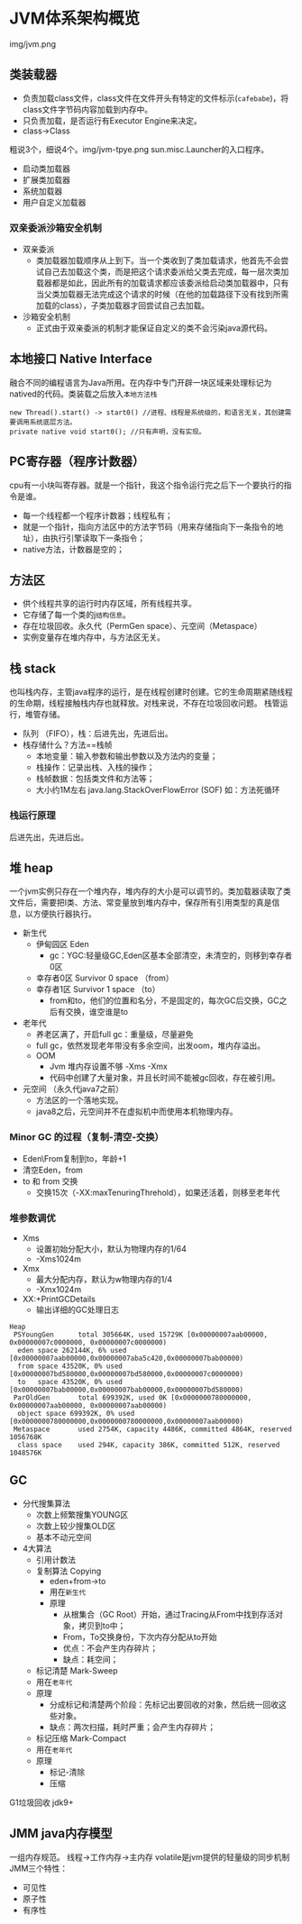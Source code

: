 # JVM体系架构概览
img/jvm.png
## 类装载器
- 负责加载class文件，class文件在文件开头有特定的文件标示(`cafebabe`)，将class文件字节码内容加载到内存中。
- 只负责加载，是否运行有Executor Engine来决定。
- class->Class

粗说3个，细说4个。img/jvm-tpye.png
sun.misc.Launcher的入口程序。
- 启动类加载器
- 扩展类加载器
- 系统加载器
- 用户自定义加载器

### 双亲委派沙箱安全机制
- 双亲委派
  - 类加载器加载顺序从上到下。当一个类收到了类加载请求，他首先不会尝试自己去加载这个类，而是把这个请求委派给父类去完成，每一层次类加载器都是如此，因此所有的加载请求都应该委派给启动类加载器中，只有当父类加载器无法完成这个请求的时候（在他的加载路径下没有找到所需加载的class），子类加载器才回尝试自己去加载。
- 沙箱安全机制
  - 正式由于双亲委派的机制才能保证自定义的类不会污染java源代码。

## 本地接口 Native Interface
融合不同的编程语言为Java所用。在内存中专门开辟一块区域来处理标记为natived的代码。类装载之后放入`本地方法栈`
```
new Thread().start() -> start0() //进程、线程是系统级的，和语言无关，其创建需要调用系统底层方法。
private native void start0(); //只有声明，没有实现。
```

## PC寄存器（程序计数器）
cpu有一小块叫寄存器。就是一个指针，我这个指令运行完之后下一个要执行的指令是谁。
- 每一个线程都一个程序计数器；线程私有；
- 就是一个指针，指向方法区中的方法字节码（用来存储指向下一条指令的地址），由执行引擎读取下一条指令；
- native方法，计数器是空的；

## 方法区
- 供个线程共享的运行时内存区域，所有线程共享。
- 它存储了每一个类的j`结构信息`。
- 存在垃圾回收。永久代（PermGen space）、元空间（Metaspace）
- 实例变量存在堆内存中，与方法区无关。

## 栈 stack
也叫栈内存，主管java程序的运行，是在线程创建时创建。它的生命周期紧随线程的生命期，线程接触栈内存也就释放。对栈来说，不存在垃圾回收问题。
栈管运行，堆管存储。
- 队列 （FIFO），栈：后进先出，先进后出。
- 栈存储什么？方法==栈帧
  - 本地变量：输入参数和输出参数以及方法内的变量；
  - 栈操作：记录出栈、入栈的操作；
  - 栈帧数据：包括类文件和方法等；
  - 大小约1M左右 java.lang.StackOverFlowError (SOF) 如：方法死循环
### 栈运行原理
后进先出，先进后出。

## 堆 heap
一个jvm实例只存在一个堆内存，堆内存的大小是可以调节的。类加载器读取了类文件后，需要把l类、方法、常变量放到堆内存中，保存所有引用类型的真是信息，以方便执行器执行。

- 新生代
  - 伊甸园区 Eden 
    - gc：YGC:轻量级GC,Eden区基本全部清空，未清空的，则移到幸存者0区
  - 幸存者0区 Survivor 0 space （from）
  - 幸存者1区 Survivor 1 space （to）
    - from和to，他们的位置和名分，不是固定的，每次GC后交换，GC之后有交换，谁空谁是to
- 老年代
  - 养老区满了，开启full gc：重量级，尽量避免
  - full gc，依然发现老年带没有多余空间，出发oom，堆内存溢出。
  - OOM 
    - Jvm 堆内存设置不够 -Xms -Xmx
    - 代码中创建了大量对象，并且长时间不能被gc回收，存在被引用。
- 元空间 （永久代java7之前）
  - 方法区的一个落地实现。
  - java8之后，元空间并不在虚拟机中而使用本机物理内存。

### Minor GC 的过程（复制-清空-交换）
- Eden\From复制到to，年龄+1
- 清空Eden，from
- to 和 from 交换
  - 交换15次（-XX:maxTenuringThrehold），如果还活着，则移至老年代
  
### 堆参数调优
- Xms
  - 设置初始分配大小，默认为物理内存的1/64
  - -Xms1024m
- Xmx
  - 最大分配内存，默认为w物理内存的1/4
  - -Xmx1024m
- XX:+PrintGCDetails
  - 输出详细的GC处理日志
```$xslt
Heap
 PSYoungGen      total 305664K, used 15729K [0x00000007aab00000, 0x00000007c0000000, 0x00000007c0000000)
  eden space 262144K, 6% used [0x00000007aab00000,0x00000007aba5c420,0x00000007bab00000)
  from space 43520K, 0% used [0x00000007bd580000,0x00000007bd580000,0x00000007c0000000)
  to   space 43520K, 0% used [0x00000007bab00000,0x00000007bab00000,0x00000007bd580000)
 ParOldGen       total 699392K, used 0K [0x0000000780000000, 0x00000007aab00000, 0x00000007aab00000)
  object space 699392K, 0% used [0x0000000780000000,0x0000000780000000,0x00000007aab00000)
 Metaspace       used 2754K, capacity 4486K, committed 4864K, reserved 1056768K
  class space    used 294K, capacity 386K, committed 512K, reserved 1048576K
```

## GC
- 分代搜集算法
  - 次数上频繁搜集YOUNG区
  - 次数上较少搜集OLD区
  - 基本不动元空间
- 4大算法
  - 引用计数法
  - 复制算法 Copying 
    - eden+from->to
    - 用在`新生代`
    - 原理
      - 从根集合（GC Root）开始，通过Tracing从From中找到存活对象，拷贝到to中；
      - From，To交换身份，下次内存分配从to开始
      - 优点：不会产生内存碎片；
      - 缺点：耗空间；
  - 标记清楚 Mark-Sweep
   - 用在`老年代`
   - 原理
     - 分成标记和清楚两个阶段：先标记出要回收的对象，然后统一回收这些对象。
     - 缺点：两次扫描，耗时严重；会产生内存碎片；
  - 标记压缩 Mark-Compact
   - 用在`老年代`
   - 原理
     - 标记-清除
     - 压缩
  
  
G1垃圾回收 jdk9+

## JMM java内存模型
一组内存规范。
线程->工作内存->主内存
volatile是jvm提供的轻量级的同步机制
JMM三个特性：
- 可见性
- 原子性
- 有序性

